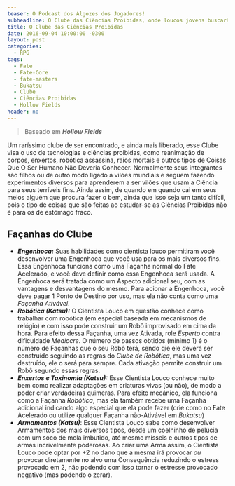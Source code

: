 ```yaml
---
teaser: O Podcast dos Algozes dos Jogadores!
subheadline: O Clube das Ciências Proibidas, onde loucos jovens buscarão a dominação mundial, ou apenas simplesmente coisas legais!
title: O Clube das Ciências Proibidas
date: 2016-09-04 10:00:00 -0300
layout: post
categories:
  - RPG
tags:
  - Fate
  - Fate-Core
  - fate-masters
  - Bukatsu
  - Clube
  - Ciências Proibidas
  - Hollow Fields
header: no
---
```


> Baseado em ___Hollow Fields___

Um raríssimo clube de ser encontrado, e ainda mais liberado, esse Clube visa o uso de tecnologias e ciências proibidas, como reanimação de corpos, enxertos, robótica assassina, raios mortais e outros tipos de Coisas Que O Ser Humano Não Deveria Conhecer. Normalmente seus integrantes são filhos ou de outro modo ligado a vilões mundiais e seguem fazendo experimentos diversos para aprenderem a ser vilões que usam a Ciência para seus terríveis fins. Ainda assim, de quando em quando cai em seus meios alguém que procura fazer o bem, ainda que isso seja um tanto difícil, pois o tipo de coisas que são feitas ao estudar-se as Ciências Proibidas não é para os de estômago fraco.

## Façanhas do Clube

+ ___Engenhoca:___ Suas habilidades como cientista louco permitiram você desenvolver uma Engenhoca que você usa para os mais diversos fins. Essa Engenhoca funciona como uma Façanha normal do Fate Acelerado, e você deve definir como essa Engenhoca será usada. A Engenhoca será tratada como um Aspecto adicional seu, com as vantagens e desvantagens do mesmo. Para acionar a Engenhoca, você deve pagar 1 Ponto de Destino por uso, mas ela não conta como uma _Façanha Ativável_.
+ ___Robótica (Katsu):___ O Cientista Louco em questão conhece como trabalhar com robótica (em especial baseada em mecanismos de relógio) e com isso pode construir um Robô improvisado em cima da hora. Para efeito dessa Façanha, uma vez Ativada, role _Esperto_ contra dificuldade _Medíocre_. O número de passos obtidos (mínimo 1) é o número de Façanhas que o seu Robô terá, sendo qie ele deverá ser construído seguindo as regras do _Clube de Robótica_, mas uma vez destruído, ele o será para sempre. Cada ativação permite construir um Robô segundo essas regras.
+ ___Enxertos e Taxinomia (Katsu):___ Esse Cientista Louco conhece muito bem como realizar adaptações em criaturas vivas (ou não), de modo a poder criar verdadeiras quimeras. Para efeito mecânico, ela funciona como a Façanha _Robótica_, mas ela também recebe uma Façanha adicional indicando algo especial que ela pode fazer (crie como no Fate Acelerado ou utilize qualquer Façanha não-Ativável em _Bukatsu_)
+ ___Armamentos (Katsu)___: Esse Cientista Louco sabe como desenvolver Armamentos dos mais diversos tipos, desde um coelhinho de pelúcia com um soco de mola imbutido, até mesmo mísseis e outros tipos de armas incrivelmente poderosas. Ao criar uma Arma assim, o Cientista Louco pode optar por +2 no dano que a mesma irá provocar _ou_ provocar diretamente no alvo uma Consequência reduzindo o estress provocado em 2, não podendo com isso tornar o estresse provocado negativo (mas podendo o zerar).
